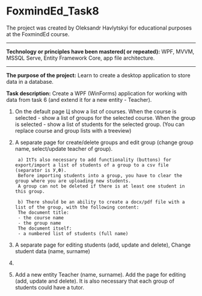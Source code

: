 # FoxmindEd_Task8
The project was created by Oleksandr Havlytskyi for educational purposes at the FoxmindEd course.
____
**Technology or principles have been mastered( or repeated):** WPF, MVVM, MSSQL Serve, Entity Framework Core, app file architecture.
____
**The purpose of the project:** Learn to create a desktop application to store data in a database.

**Task description:**
Create a WPF (WinForms) application for working with data from task 6 (and extend it for a new entity - Teacher).

1. On the default page Ц show a list of courses. When the course is selected - show a list of groups for the selected course. 
When the group is selected - show a list of students for the selected group. (You can replace course and group lists with a treeview)

2. A separate page for create/delete groups and edit group (change group name, select/update teacher of group). 

		a) ItТs also necessary to add functionality (buttons) for export/import a list of students of a group to a csv file (separator is У,Ф). 
		Before importing students into a group, you have to clear the group where you are uploading new students.
		A group can not be deleted if there is at least one student in this group.

		b) There should be an ability to create a docx/pdf file with a list of the group, with the following content:
		The document title:
		- the course name
		- the group name
		The document itself:
		- a numbered list of students (full name)


3. A separate page for editing students (add, update and delete), Change student data (name, surname)
4. 
5. Add a new entity Teacher (name, surname). Add the page for editing (add, update and delete). It is also necessary that each group of students could have a tutor. 


